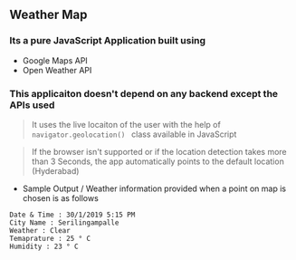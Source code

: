 ## Weather Map
### Its a pure JavaScript Application built using 
* Google Maps API
* Open Weather API
### This applicaiton doesn't depend on any backend except the APIs used
> It uses the live locaiton of the user with the help of ```navigator.geolocation() ``` class available in JavaScript

> If the browser isn't supported or if the location detection takes more than 3 Seconds, the app automatically points to the default location (Hyderabad)

* Sample Output / Weather information provided when a point on map is chosen is as follows

```
Date & Time : 30/1/2019 5:15 PM 
City Name : Serilingampalle 
Weather : Clear
Temaprature : 25 ° C 
Humidity : 23 ° C 
```


